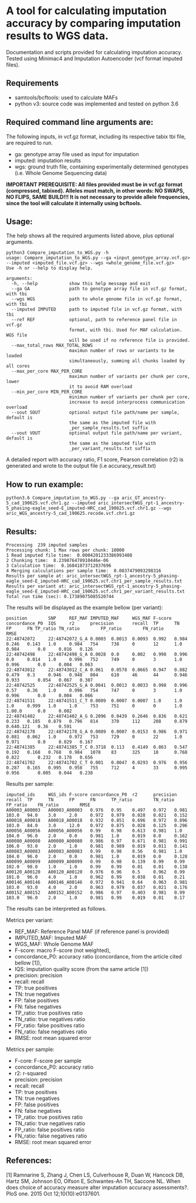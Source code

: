 # A tool for calculating imputation accuracy by comparing imputation results to WGS data.

Documentation and scripts provided for calculating imputation accuracy. Tested using Minimac4 and Imputation Autoencoder (vcf format imputed files).

## Requirements

- samtools/bcftools: used to calculate MAFs
- python v3: source code was implemented and tested on python 3.6

## Required command line arguments are:

The following inputs, in vcf.gz format, including its respective tabix tbi file, are required to run.

- ga: genotype array file used as input for imputation
- imputed: imputation results
- wgs: ground truth file, containing experimentally determined genotypes (i.e. Whole Genome Sequencing data)

**IMPORTANT PREREQUISITE: All files provided must be in vcf.gz format (compressed, tabixed). Alleles must match, in other words: NO SWAPS, NO FLIPS, SAME BUILD!!! It is not necessary to provide allele frequencies, since the tool will calculate it internally using bcftools.**

## Usage:

The help shows all the required arguments listed above, plus optional arguments.

```
python3 Compare_imputation_to_WGS.py -h
usage: Compare_imputation_to_WGS.py --ga <input_genotype_array.vcf.gz> --imputed <imputed_file.vcf.gz> --wgs <whole_genome_file.vcf.gz>
Use -h or --help to display help.

arguments:
  -h, --help            show this help message and exit
  --ga GA               path to genotype array file in vcf.gz format, with tbi
  --wgs WGS             path to whole genome file in vcf.gz format, with tbi
  --imputed IMPUTED     path to imputed file in vcf.gz format, with tbi
  --ref REF             optional, path to reference panel file in vcf.gz
                        format, with tbi. Used for MAF calculation. WGS file
                        will be used if no reference file is provided.
  --max_total_rows MAX_TOTAL_ROWS
                        maximun number of rows or variants to be loaded
                        simultaneously, summing all chunks loaded by all cores
  --max_per_core MAX_PER_CORE
                        maximun number of variants per chunk per core, lower
                        it to avoid RAM overload
  --min_per_core MIN_PER_CORE
                        minimun number of variants per chunk per core,
                        increase to avoid interprocess communication overload
  --sout SOUT           optional output file path/name per sample, default is
                        the same as the imputed file with
                        _per_sample_results.txt suffix
  --vout VOUT           optional output file path/name per variant, default is
                        the same as the imputed file with
                        _per_variant_results.txt suffix
```

A detailed report with accuracy ratio, F1 score, Pearson correlation (r2) is generated and wrote to the output file (i.e accuracy_result.txt)

## How to run example:
```
python3.6 Compare_imputation_to_WGS.py --ga aric_GT_ancestry-5_cad_190625.vcf.chr1.gz --imputed aric_intersectWGS_rpt-1_ancestry-5_phasing-eagle_seed-E_imputed-HRC_cad_190625.vcf.chr1.gz --wgs aric_WGS_ancestry-5_cad_190625.recode.vcf.chr1.gz
```

## Results:

```
Processing  239 imputed samples
Processing chunk: 1 Max rows per chunk: 10000
1 Read imputed file time:  0.0004201233386993408
2 Chunking time:  8.239876478910446e-06
3 Calculation time:  0.16841873712837696
4 Merging calculations per sample time:  0.0037479093298316
Results per sample at: aric_intersectWGS_rpt-1_ancestry-5_phasing-eagle_seed-E_imputed-HRC_cad_190625.vcf.chr1_per_sample_results.txt
Results per variant at: aric_intersectWGS_rpt-1_ancestry-5_phasing-eagle_seed-E_imputed-HRC_cad_190625.vcf.chr1_per_variant_results.txt
Total run time (sec): 0.17389075085520744

```

The results will be displayed as the example bellow (per variant):
```
position        SNP     REF_MAF IMPUTED_MAF     WGS_MAF F-score concordance_P0  IQS     r2      precision       recall  TP      TN      FP      FN TP_ratio TN_ratio        FP_ratio        FN_ratio        RMSE
22:48742072     22:48742072_G_A 0.0003  0.0013  0.0093  0.992   0.984   0.246   0.143   1.0     0.984   754     738     0       12      1.0     0.984       0.0     0.016   0.126
22:48742498     22:48742498_G_A 0.0028  0.0     0.002   0.998   0.996   0.0     0.014   1.0     0.996   752     749     0       3       1.0     0.996       0.0     0.004   0.063
22:48743012     22:48743012_C_A 0.061   0.0578  0.0665  0.947   0.882   0.479   0.3     0.946   0.948   804     610     46      44      0.946   0.933       0.054   0.067   0.307
22:48742525     22:48742525_G_A 0.0041  0.0013  0.0033  0.998   0.996   0.57    0.36    1.0     0.996   754     747     0       3       1.0     0.996       0.0     0.004   0.066
22:48741511     22:48741511_C_T 0.0009  0.0007  0.0007  1.0     1.0     1.0     0.999   1.0     1.0     753     751     0       0       1.0     1.00.0      0.0     0.002
22:48741402     22:48741402_A_G 0.2096  0.0439  0.2646  0.836   0.621   0.233   0.185   0.879   0.796   814     370     112     208     0.879   0.640.121   0.36    0.591
22:48742178     22:48742178_G_A 0.0089  0.0007  0.0153  0.986   0.971   0.081   0.062   1.0     0.972   753     729     0       22      1.0     0.971       0.0     0.029   0.167
22:48741385     22:48741385_T_C 0.3718  0.113   0.4149  0.863   0.547   0.192   0.168   0.768   0.984   1078    83      325     18      0.768   0.822       0.232   0.178   0.656
22:48741702     22:48741702_C_T 0.001   0.0047  0.0293  0.976   0.956   0.287   0.165   0.995   0.958   755     712     4       33      0.995   0.956       0.005   0.044   0.238
```

Results per sample:
```
imputed_ids     WGS_ids F-score concordance_P0  r2      precision       recall  TP      TN      FP      FN      TP_ratio        TN_ratio        FP_ratio    FN_ratio        RMSE
A00003_A00003   A00003_A00003   0.976   0.95    0.497   0.972   0.981   103.0   94.0    3.0     2.0     0.972   0.979   0.028   0.021   0.152
A00018_A00018   A00018_A00018   0.932   0.851   0.696   0.972   0.896   103.0   84.0    3.0     12.0    0.972   0.875   0.028   0.125   0.296
A00056_A00056   A00056_A00056   0.99    0.98    0.613   0.981   1.0     104.0   96.0    2.0     0.0     0.981   1.0     0.019   0.0     0.162
A00080_A00080   A00080_A00080   0.986   0.97    0.671   0.981   0.991   106.0   93.0    2.0     1.0     0.981   0.989   0.019   0.011   0.141
A00083_A00083   A00083_A00083   0.99    0.98    0.56    0.981   1.0     104.0   96.0    2.0     0.0     0.981   1.0     0.019   0.0     0.128
A00099_A00099   A00099_A00099   0.99    0.98    0.139   0.99    0.99    102.0   98.0    1.0     1.0     0.99    0.99    0.01    0.01    0.138
A00120_A00120   A00120_A00120   0.976   0.96    0.5     0.962   0.99    101.0   96.0    4.0     1.0     0.962   0.99    0.038   0.01    0.21
A00146_A00146   A00146_A00146   0.972   0.941   0.64    0.963   0.981   103.0   93.0    4.0     2.0     0.963   0.979   0.037   0.021   0.176
A00152_A00152   A00152_A00152   0.986   0.97    0.403   0.981   0.99    103.0   96.0    2.0     1.0     0.981   0.99    0.019   0.01    0.17
```

The results can be interpreted as follows.

Metrics per variant:
- REF_MAF: Reference Panel MAF (if reference panel is provided)
- IMPUTED_MAF: Imputed MAF
- WGS_MAF: Whole Genome MAF
- F-score: macro F-score (not weighted),
- concordance_P0: accuracy ratio (concordance, from the article cited bellow [1]),
- IQS: imputation quality score (from the same article [1])
- precision: precision
- recall: recall
- TP: true positives
- TN: true negatives
- FP: false positives
- FN: false negatives
- TP_ratio: true positives ratio
- TN_ratio: true negatives ratio
- FP_ratio: false positives ratio
- FN_ratio: false negatives ratio
- RMSE: root mean squared error

Metrics per sample:
- F-core: F-score per sample
- concordance_P0: accuracy ratio
- r2: r-squared
- precision: precision
- recall: recall
- TP: true positives
- TN: true negatives
- FP: false positives
- FN: false negatives
- TP_ratio: true positives ratio
- TN_ratio: true negatives ratio
- FP_ratio: false positives ratio
- FN_ratio: false negatives ratio
- RMSE: root mean squared error

## References:

[1] Ramnarine S, Zhang J, Chen LS, Culverhouse R, Duan W, Hancock DB, Hartz SM, Johnson EO, Olfson E, Schwantes-An TH, Saccone NL. When does choice of accuracy measure alter imputation accuracy assessments?. PloS one. 2015 Oct 12;10(10):e0137601.
